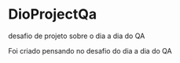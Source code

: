 # DioProjectQa
desafio de projeto sobre o dia a dia do QA

Foi criado pensando no desafio do dia a dia do QA
